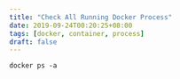 ```yaml
---
title: "Check All Running Docker Process"
date: 2019-09-24T00:20:25+08:00
tags: [docker, container, process]
draft: false
---
```


```
docker ps -a
```
